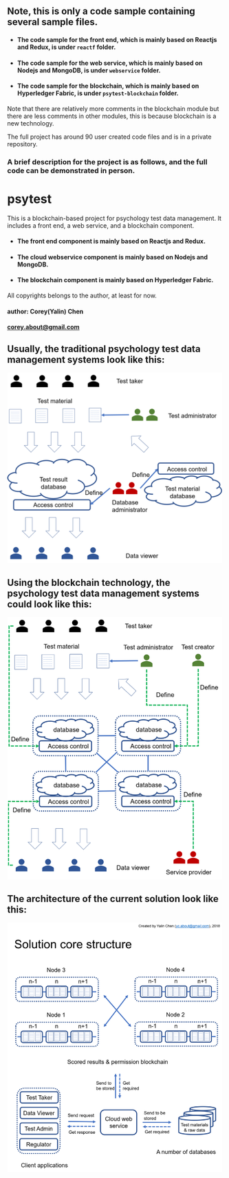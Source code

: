 ## Note, this is only a code sample containing several sample files.

* #### The code sample for the front end, which is mainly based on Reactjs and Redux, is under `reactf` folder. 

* #### The code sample for the web service, which is mainly based on Nodejs and MongoDB, is under `webservice` folder.

* #### The code sample for the blockchain, which is mainly based on Hyperledger Fabric, is under `psytest-blockchain` folder. 

Note that there are relatively more comments in the blockchain module but there are less comments in other modules, this is because blockchain is a new technology.

The full project has around 90 user created code files and is in a private repository.

### A brief description for the project is as follows, and the full code can be demonstrated in person.

# psytest
This is a blockchain-based project for psychology test data management. It includes a front end, a web service, and a blockchain component.

* #### The front end component is mainly based on Reactjs and Redux.

* #### The cloud webservice component is mainly based on Nodejs and MongoDB.

* #### The blockchain component is mainly based on Hyperledger Fabric.

All copyrights belongs to the author, at least for now.

#### author: Corey(Yalin) Chen
#### corey.about@gmail.com

## Usually, the traditional psychology test data management systems look like this:

<img src="./pictures/centralizedStructure.png" width="500">


## Using the blockchain technology, the psychology test data management systems could look like this:

<img src="./pictures/blockchainStructure.png" width="500">


## The architecture of the current solution look like this:

<img src="./pictures/architecture.png" width="500">


